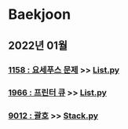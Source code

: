 # Baekjoon

## 2022년 01월

### [1158 : 요세푸스 문제](https://www.acmicpc.net/problem/1158) >> [List.py](JY_B1158.py)

### [1966 : 프린터 큐](https://www.acmicpc.net/problem/1966) >> [List.py](JY_B1966.py)

### [9012 : 괄호](https://www.acmicpc.net/problem/9012) >> [Stack.py](JY_B9012.py)

